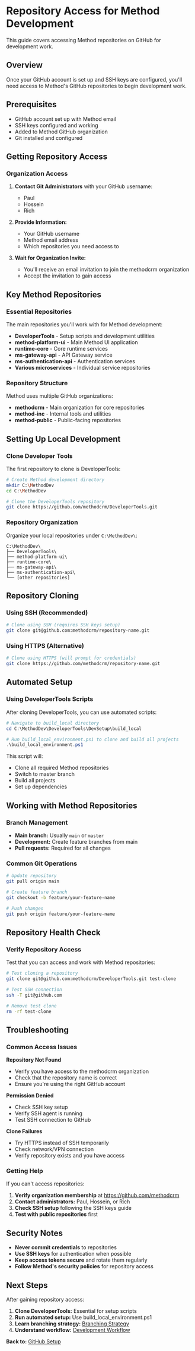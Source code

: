 # Repository Access for Method Development

This guide covers accessing Method repositories on GitHub for development work.

## Overview

Once your GitHub account is set up and SSH keys are configured, you'll need access to Method's GitHub repositories to begin development work.

## Prerequisites

- GitHub account set up with Method email
- SSH keys configured and working
- Added to Method GitHub organization
- Git installed and configured

## Getting Repository Access

### Organization Access

1. **Contact Git Administrators** with your GitHub username:
   - Paul
   - Hossein  
   - Rich

2. **Provide Information:**
   - Your GitHub username
   - Method email address
   - Which repositories you need access to

3. **Wait for Organization Invite:**
   - You'll receive an email invitation to join the methodcrm organization
   - Accept the invitation to gain access

## Key Method Repositories

### Essential Repositories

The main repositories you'll work with for Method development:

- **DeveloperTools** - Setup scripts and development utilities
- **method-platform-ui** - Main Method UI application
- **runtime-core** - Core runtime services
- **ms-gateway-api** - API Gateway service
- **ms-authentication-api** - Authentication services
- **Various microservices** - Individual service repositories

### Repository Structure

Method uses multiple GitHub organizations:
- **methodcrm** - Main organization for core repositories
- **method-inc** - Internal tools and utilities  
- **method-public** - Public-facing repositories

## Setting Up Local Development

### Clone Developer Tools

The first repository to clone is DeveloperTools:

```bash
# Create Method development directory
mkdir C:\MethodDev
cd C:\MethodDev

# Clone the DeveloperTools repository
git clone https://github.com/methodcrm/DeveloperTools.git
```

### Repository Organization

Organize your local repositories under `C:\MethodDev\`:

```
C:\MethodDev\
├── DeveloperTools\
├── method-platform-ui\
├── runtime-core\
├── ms-gateway-api\
├── ms-authentication-api\
└── [other repositories]
```

## Repository Cloning

### Using SSH (Recommended)

```bash
# Clone using SSH (requires SSH keys setup)
git clone git@github.com:methodcrm/repository-name.git
```

### Using HTTPS (Alternative)

```bash
# Clone using HTTPS (will prompt for credentials)
git clone https://github.com/methodcrm/repository-name.git
```

## Automated Setup

### Using DeveloperTools Scripts

After cloning DeveloperTools, you can use automated scripts:

```powershell
# Navigate to build_local directory
cd C:\MethodDev\DeveloperTools\DevSetup\build_local

# Run build_local_environment.ps1 to clone and build all projects
.\build_local_environment.ps1
```

This script will:
- Clone all required Method repositories
- Switch to master branch
- Build all projects
- Set up dependencies

## Working with Method Repositories

### Branch Management

- **Main branch:** Usually `main` or `master`
- **Development:** Create feature branches from main
- **Pull requests:** Required for all changes

### Common Git Operations

```bash
# Update repository
git pull origin main

# Create feature branch
git checkout -b feature/your-feature-name

# Push changes
git push origin feature/your-feature-name
```

## Repository Health Check

### Verify Repository Access

Test that you can access and work with Method repositories:

```bash
# Test cloning a repository
git clone git@github.com:methodcrm/DeveloperTools.git test-clone

# Test SSH connection
ssh -T git@github.com

# Remove test clone
rm -rf test-clone
```

## Troubleshooting

### Common Access Issues

**Repository Not Found**
- Verify you have access to the methodcrm organization
- Check that the repository name is correct
- Ensure you're using the right GitHub account

**Permission Denied**
- Check SSH key setup
- Verify SSH agent is running
- Test SSH connection to GitHub

**Clone Failures**
- Try HTTPS instead of SSH temporarily
- Check network/VPN connection
- Verify repository exists and you have access

### Getting Help

If you can't access repositories:

1. **Verify organization membership** at https://github.com/methodcrm
2. **Contact administrators:** Paul, Hossein, or Rich
3. **Check SSH setup** following the SSH keys guide
4. **Test with public repositories** first

## Security Notes

- **Never commit credentials** to repositories
- **Use SSH keys** for authentication when possible
- **Keep access tokens secure** and rotate them regularly
- **Follow Method's security policies** for repository access

## Next Steps

After gaining repository access:

1. **Clone DeveloperTools:** Essential for setup scripts
2. **Run automated setup:** Use build_local_environment.ps1
3. **Learn branching strategy:** [Branching Strategy](./branching-strategy.md)
4. **Understand workflow:** [Development Workflow](./development-workflow.md)

**Back to:** [GitHub Setup](./README.md)
